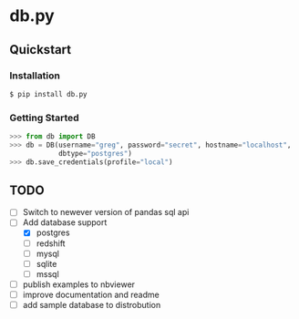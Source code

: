 # db.py

## Quickstart

### Installation
```bash
$ pip install db.py
```

### Getting Started
```python
>>> from db import DB
>>> db = DB(username="greg", password="secret", hostname="localhost",
            dbtype="postgres")
>>> db.save_credentials(profile="local")
```

## TODO
- [ ] Switch to newever version of pandas sql api
- [ ] Add database support
    - [x] postgres
    - [ ] redshift
    - [ ] mysql
    - [ ] sqlite
    - [ ] mssql
- [ ] publish examples to nbviewer
- [ ] improve documentation and readme
- [ ] add sample database to distrobution
